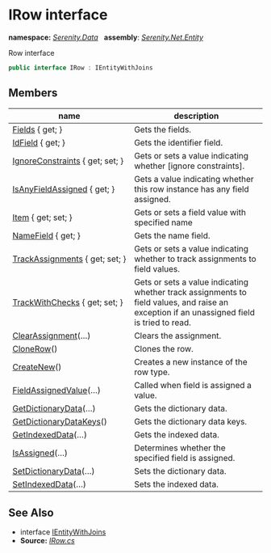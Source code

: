 # IRow interface
**namespace:** *[Serenity.Data](../README.md#serenity.data-namespace)*   **assembly**: *[Serenity.Net.Entity](../README.md)*

Row interface

```csharp
public interface IRow : IEntityWithJoins
```

## Members

| name | description |
| --- | --- |
| [Fields](IRow/Fields.md) { get; } | Gets the fields. |
| [IdField](IRow/IdField.md) { get; } | Gets the identifier field. |
| [IgnoreConstraints](IRow/IgnoreConstraints.md) { get; set; } | Gets or sets a value indicating whether [ignore constraints]. |
| [IsAnyFieldAssigned](IRow/IsAnyFieldAssigned.md) { get; } | Gets a value indicating whether this row instance has any field assigned. |
| [Item](IRow/Item.md) { get; set; } | Gets or sets a field value with specified name |
| [NameField](IRow/NameField.md) { get; } | Gets the name field. |
| [TrackAssignments](IRow/TrackAssignments.md) { get; set; } | Gets or sets a value indicating whether to track assignments to field values. |
| [TrackWithChecks](IRow/TrackWithChecks.md) { get; set; } | Gets or sets a value indicating whether track assignments to field values, and raise an exception if an unassigned field is tried to read. |
| [ClearAssignment](IRow/ClearAssignment.md)(…) | Clears the assignment. |
| [CloneRow](IRow/CloneRow.md)() | Clones the row. |
| [CreateNew](IRow/CreateNew.md)() | Creates a new instance of the row type. |
| [FieldAssignedValue](IRow/FieldAssignedValue.md)(…) | Called when field is assigned a value. |
| [GetDictionaryData](IRow/GetDictionaryData.md)(…) | Gets the dictionary data. |
| [GetDictionaryDataKeys](IRow/GetDictionaryDataKeys.md)() | Gets the dictionary data keys. |
| [GetIndexedData](IRow/GetIndexedData.md)(…) | Gets the indexed data. |
| [IsAssigned](IRow/IsAssigned.md)(…) | Determines whether the specified field is assigned. |
| [SetDictionaryData](IRow/SetDictionaryData.md)(…) | Sets the dictionary data. |
| [SetIndexedData](IRow/SetIndexedData.md)(…) | Sets the indexed data. |

## See Also

* interface [IEntityWithJoins](IEntityWithJoins.md)
* **Source:** *[IRow.cs](https://github.com/serenity-is/Serenity/blob/master/src/Serenity.Net.Entity/Row/IRow.cs)*